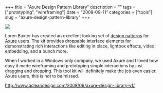 +++
title = "Axure Design Pattern Library"
description = ""
tags = ["prototyping", "wireframing"]
date = "2008-09-11"
categories = ["tools"]
slug = "axure-design-pattern-library"
+++


<div class="tool-screenshot mb1"><a href="http://www.acleandesign.com/2008/09/axure-design-library-v1/"><img id="bluga-thumbnail-2822" class="bluga-thumbnail custom" src="//media.konigi.com/bluga/
wt5231bc88b92a1_custom.jpg"/></a></div><p>Loren Baxter has created an excellent looking set of <a href="http://www.acleandesign.com/2008/09/axure-design-library-v1/">design patterns</a> for <a href="http://www.axure.com/">Axure</a> users. The kit provides droppable interface elements for demonstrating rich interactions like editing in place, lightbox effects, video embedding, and a bunch more. </p>
<p>When I worked in a Windows only company, we used Axure and I loved how easy it made wireframing and prototyping simple interactions by just dragging and dropping. This tool kit will definitely make the job even easier. Axure users, this is not to be missed.</p>
  
<p><a href="http://www.acleandesign.com/2008/09/axure-design-library-v1/">http://www.acleandesign.com/2008/09/axure-design-library-v1/</a></p>
      

